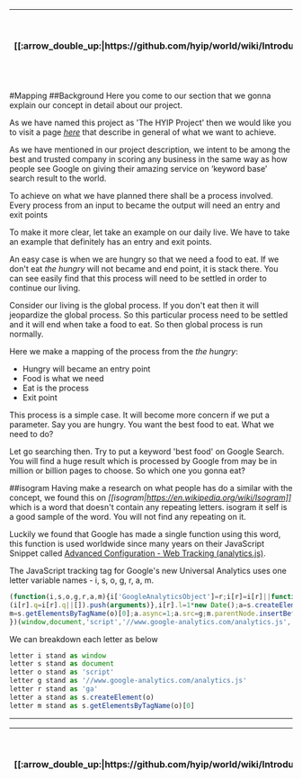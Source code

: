 <table>
  <thead>
    <tr>
      <th>[[:arrow_double_up:|https://github.com/hyip/world/wiki/Introduction]]</th>
      <th>[[:arrow_up_small:|https://github.com/hyipworld/hyipworld.github.io/wiki/Introduction]]</th>
      <th>[[:rewind:|Introduction]] [[Intro|Introduction]]</th>
      <th>[[:arrow_backward:|Appearance]] [[Prev|Appearance]]</th>
      <th>[[:repeat:|Mapping]] [[Reload|Mapping]]</th>
      <th>[[Next|[Mapping]-Concept]] [[:arrow_forward:|[Mapping]-Concept]]</th>
      <th>[[Last|[Mapping]-Overall]] [[:fast_forward:|[Mapping]-Overall]]</th>
      <th>[[:arrow_down_small:|https://github.com/hyip/rating]]</th>
      <th>[[:arrow_double_down:|https://github.com/hyip/rating/wiki/Introduction]]</th>
    </tr>
  </thead>
</table>

#Mapping
##Background
Here you come to our section that we gonna explain our concept in detail about our project.

As we have named this project as 'The HYIP Project' then we would like you to visit a page [*here*](https://tophyipmonitor.wordpress.com/hyip-world/) that describe in general of what we want to achieve.

As we have mentioned in our project description, we intent to be among the best and trusted company in scoring any business in the same way as how people see Google on giving their amazing service on ‘keyword base’ search result to the world.

To achieve on what we have planned there shall be a process involved. Every process from an input to became the output will need an entry and exit points

To make it more clear, let take an example on our daily live. We have to take an example that definitely has an entry and exit points. 

An easy case is when we are hungry so that we need a food to eat. If we don't eat *the hungry* will not became and end point, it is stack there. You can see easily find that this process will need to be settled in order to continue our living. 

Consider our living is the global process. If you don't eat then it will jeopardize the global process. So this particular process need to be settled and it will end when take a food to eat. So then global process is run normally.

Here we make a mapping of the process from the *the hungry*:

* Hungry will became an entry point
* Food is what we need 
* Eat is the process
* Exit point  

This process is a simple case. It will become more concern if we put a parameter. Say you are hungry. You want the best food to eat. What we need to do? 

Let go searching then. Try to put a keyword 'best food' on Google Search. You will find a huge result which is processed by Google from may be in million or billion pages to choose. So which one you gonna eat?

##isogram
Having make a research on what people has do a similar with the concept, we found this on _[[isogram|https://en.wikipedia.org/wiki/Isogram]]_ which is a word that doesn't contain any repeating letters. isogram it self is a good sample of the word. You will not find any repeating on it.

Luckily we found that Google has made a single function using this word, this function is used worldwide since many years on their JavaScript Snippet called [Advanced Configuration - Web Tracking (analytics.js)](https://developers.google.com/analytics/devguides/collection/analyticsjs/advanced).

The JavaScript tracking tag for Google's new Universal Analytics uses one letter variable names - i, s, o, g, r, a, m.

```js
(function(i,s,o,g,r,a,m){i['GoogleAnalyticsObject']=r;i[r]=i[r]||function(){
(i[r].q=i[r].q||[]).push(arguments)},i[r].l=1*new Date();a=s.createElement(o),
m=s.getElementsByTagName(o)[0];a.async=1;a.src=g;m.parentNode.insertBefore(a,m)
})(window,document,'script','//www.google-analytics.com/analytics.js','ga');
```

We can breakdown each letter as below
```js
letter i stand as window  
letter s stand as document  
letter o stand as 'script'  
letter g stand as '//www.google-analytics.com/analytics.js'  
letter r stand as 'ga'  
letter a stand as s.createElement(o)  
letter m stand as s.getElementsByTagName(o)[0]  
```
***
<table>
  <thead>
    <tr>
      <th>[[:arrow_double_up:|https://github.com/hyip/world/wiki/Introduction]]</th>
      <th>[[:arrow_up_small:|https://github.com/hyipworld/hyipworld.github.io/wiki/Introduction]]</th>
      <th>[[:rewind:|Introduction]] [[Intro|Introduction]]</th>
      <th>[[:arrow_backward:|Appearance]] [[Prev|Appearance]]</th>
      <th>[[:repeat:|Mapping]] [[Reload|Mapping]]</th>
      <th>[[Next|[Mapping]-Concept]] [[:arrow_forward:|[Mapping]-Concept]]</th>
      <th>[[Last|[Mapping]-Overall]] [[:fast_forward:|[Mapping]-Overall]]</th>
      <th>[[:arrow_down_small:|https://github.com/hyip/rating]]</th>
      <th>[[:arrow_double_down:|https://github.com/hyip/rating/wiki/Introduction]]</th>
    </tr>
  </thead>
</table>